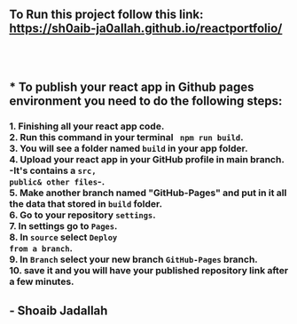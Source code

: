 ## To Run this project follow this link: <br /> https://sh0aib-ja0allah.github.io/reactportfolio/

<br />
<br />

## * To publish your react app in Github pages environment you need to do the following steps:
### 1. Finishing all your react app code. <br />2. Run this command in your terminal <code> npm run build</code>. <br />3. You will see a folder named <code>build</code> in your app folder. <br>4. Upload your react app in your GitHub profile in main branch. -It's contains a <code>src, public& other files</code>-.<br />5. Make another branch named "GitHub-Pages" and put in it all the data that stored in <code>build</code> folder.<br />6. Go to your repository <code>settings</code>.<br />7. In settings go to <code>Pages</code>.<br /> 8. In <code>source</code> select <code>Deploy from a branch</code>. <br />9. In <code>Branch</code> select your new branch <code>GitHub-Pages</code> branch. <br />10. save it and you will have your published repository link after a few minutes.

## - Shoaib Jadallah
